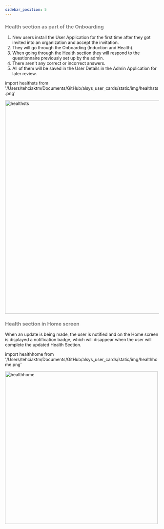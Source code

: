 ```yaml
---
sidebar_position: 5
---
```




### <font color="gray">Health section as part of the Onboarding</font>

1. New users install the User Application for the first time after they got invited into an organization and accept the invitation.
2. They will go through the Onboarding (Induction and Health).
3. When going through the Health section they will respond to the questionnaire previously set up by the admin.
4. There aren't any correct or incorrect answers.
5. All of them will be saved in the User Details in the Admin Application for later review.

import healthsts from '/Users/tehciaktm/Documents/GitHub/alsys_user_cards/static/img/healthsts.png'

<img src={healthsts} alt="healthsts" width="700"/>

### <font color="gray">Health section in Home screen</font>

When an update is being made, the user is notified and on the Home screen is displayed a notification badge, which will disappear when the user will complete the updated Health Section.

import healthhome from '/Users/tehciaktm/Documents/GitHub/alsys_user_cards/static/img/healthhome.png'

<img src={healthhome} alt="healthhome" width="500"/>